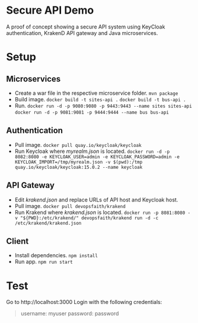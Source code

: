 # Secure API Demo

A proof of concept showing a secure API system using KeyCloak authentication, KrakenD API gateway and Java microservices.

# Setup

## Microservices

- Create a war file in the respective microservice folder.
```mvn package```
- Build image.
```docker build -t sites-api .```
```docker build -t bus-api .```
- Run.
```docker run -d -p 9080:9080 -p 9443:9443 --name sites sites-api```
```docker run -d -p 9081:9081 -p 9444:9444 --name bus bus-api```

## Authentication
- Pull image.
```docker pull quay.io/keycloak/keycloak```
- Run Keycloak where _myrealm.json_ is located.
```docker run -d -p 8082:8080 -e KEYCLOAK_USER=admin -e KEYCLOAK_PASSWORD=admin -e KEYCLOAK_IMPORT=/tmp/myrealm.json -v $(pwd):/tmp quay.io/keycloak/keycloak:15.0.2 --name keycloak```

## API Gateway
- Edit _krakend.json_ and replace URLs of API host and Keycloak host.
- Pull image.
```docker pull devopsfaith/krakend```
- Run Krakend where _krakend.json_ is located.
```docker run -p 8081:8080 -v "${PWD}:/etc/krakend/" devopsfaith/krakend run -d -c /etc/krakend/krakend.json```

## Client
- Install dependencies.
```npm install```
- Run app.
```npm run start```

# Test
Go to http://localhost:3000
Login with the following credentials:

> username: myuser
> password: password


